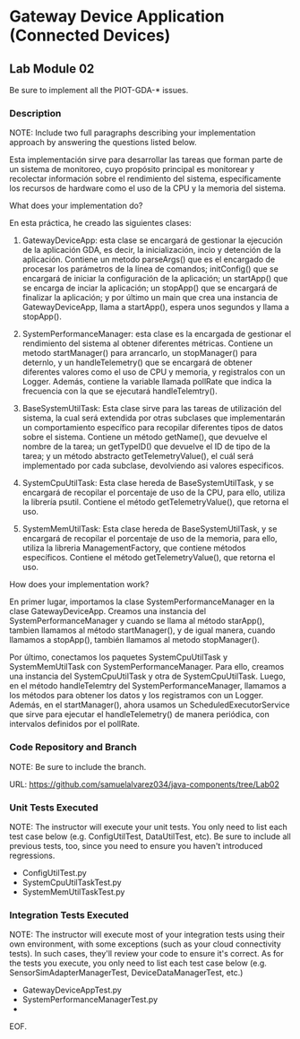 # Gateway Device Application (Connected Devices)

## Lab Module 02

Be sure to implement all the PIOT-GDA-* issues.

### Description

NOTE: Include two full paragraphs describing your implementation approach by answering the questions listed below.

Esta implementación sirve para desarrollar las tareas que forman parte de un sistema de monitoreo, cuyo propósito principal es monitorear y recolectar información sobre el rendimiento del sistema, específicamente los recursos de hardware como el uso de la CPU y la memoria del sistema.

What does your implementation do? 

En esta práctica, he creado las siguientes clases:

1. GatewayDeviceApp: esta clase se encargará de gestionar la ejecución de la aplicación GDA, es decir, la inicialización, incio y detención de la aplicación. Contiene un metodo parseArgs() que es el encargado de procesar los parámetros de la línea de comandos; initConfig() que se encargará de iniciar la configuración de la aplicación; un startApp() que se encarga de inciar la aplicación; un stopApp() que se encargará de finalizar la aplicación; y por último un main que crea una instancia de GatewayDeviceApp, llama a startApp(), espera unos segundos y llama a stopApp().

2. SystemPerformanceManager: esta clase es la encargada de gestionar el rendimiento del sistema al obtener diferentes métricas. Contiene un metodo startManager() para arrancarlo, un stopManager() para deternlo, y un handleTelemetry() que se encargará de obtener diferentes valores como el uso de CPU y memoria, y registralos con un Logger. Además, contiene la variable llamada pollRate que indica la frecuencia con la que se ejecutará handleTelemtry().

3. BaseSystemUtilTask: Esta clase sirve para las tareas de utilización del sistema, la cual será extendida por otras subclases que implementarán un comportamiento específico para recopilar diferentes tipos de datos sobre el sistema. Contiene un método getName(), que devuelve el nombre de la tarea; un getTypeID() que devuelve el ID de tipo de la tarea; y un método abstracto getTelemetryValue(), el cuál será implementado por cada subclase, devolviendo asi valores especificos.

4. SystemCpuUtilTask: Esta clase hereda de BaseSystemUtilTask, y se encargará de recopilar el porcentaje de uso de la CPU, para ello, utiliza la librería psutil. Contiene el método getTelemetryValue(), que retorna el uso.

5. SystemMemUtilTask: Esta clase hereda de BaseSystemUtilTask, y se encargará de recopilar el porcentaje de uso de la memoria, para ello, utiliza la libreria ManagementFactory, que contiene métodos específicos. Contiene el método getTelemetryValue(), que retorna el uso.
   

How does your implementation work?

En primer lugar, importamos la clase SystemPerformanceManager en la clase GatewayDeviceApp. Creamos una instancia del SystemPerformanceManager y cuando se llama al método starApp(), tambien llamamos al método startManager(), y de igual manera, cuando llamamos a stopApp(), también llamamos al metodo stopManager().

Por último, conectamos los paquetes SystemCpuUtilTask y SystemMemUtilTask con SystemPerformanceManager. Para ello, creamos una instancia del SystemCpuUtilTask y otra de SystemCpuUtilTask. Luego, en el método handleTelemtry del SystemPerformanceManager, llamamos a los métodos para obtener los datos y los registramos con un Logger. Además, en el startManager(), ahora usamos un ScheduledExecutorService que sirve para ejecutar el handleTelemetry() de manera periódica, con intervalos definidos por el pollRate.

### Code Repository and Branch

NOTE: Be sure to include the branch.

URL: https://github.com/samuelalvarez034/java-components/tree/Lab02


### Unit Tests Executed

NOTE: The instructor will execute your unit tests. You only need to list each test case below
(e.g. ConfigUtilTest, DataUtilTest, etc). Be sure to include all previous tests, too,
since you need to ensure you haven't introduced regressions.

- ConfigUtilTest.py
- SystemCpuUtilTaskTest.py
- SystemMemUtilTaskTest.py
  

### Integration Tests Executed

NOTE: The instructor will execute most of your integration tests using their own environment, with
some exceptions (such as your cloud connectivity tests). In such cases, they'll review
your code to ensure it's correct. As for the tests you execute, you only need to list each
test case below (e.g. SensorSimAdapterManagerTest, DeviceDataManagerTest, etc.)

- GatewayDeviceAppTest.py
- SystemPerformanceManagerTest.py
- 

EOF.

